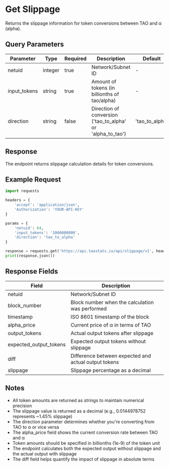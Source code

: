 # Get Slippage

Returns the slippage information for token conversions between TAO and α (alpha).

## Query Parameters
| Parameter | Type | Required | Description | Default |
|-----------|------|----------|-------------|---------|
| netuid | integer | true | Network/Subnet ID | - |
| input_tokens | string | true | Amount of tokens (in billionths of tao/alpha) | - |
| direction | string | false | Direction of conversion ('tao_to_alpha' or 'alpha_to_tao') | 'tao_to_alpha' |

## Response
The endpoint returns slippage calculation details for token conversions.

## Example Request

```python
import requests

headers = {
    'accept': 'application/json',
    'Authorization': 'YOUR-API-KEY'
}

params = {
    'netuid': 64,
    'input_tokens': '1000000000',
    'direction': 'tao_to_alpha'
}

response = requests.get('https://api.taostats.io/api/slippage/v1', headers=headers, params=params)
print(response.json())
```

## Response Fields
| Field | Description |
|-------|-------------|
| netuid | Network/Subnet ID |
| block_number | Block number when the calculation was performed |
| timestamp | ISO 8601 timestamp of the block |
| alpha_price | Current price of α in terms of TAO |
| output_tokens | Actual output tokens after slippage |
| expected_output_tokens | Expected output tokens without slippage |
| diff | Difference between expected and actual output tokens |
| slippage | Slippage percentage as a decimal |

## Notes
- All token amounts are returned as strings to maintain numerical precision
- The slippage value is returned as a decimal (e.g., 0.0144978752 represents ~1.45% slippage)
- The direction parameter determines whether you're converting from TAO to α or vice versa
- The alpha_price field shows the current conversion rate between TAO and α
- Token amounts should be specified in billionths (1e-9) of the token unit
- The endpoint calculates both the expected output without slippage and the actual output with slippage
- The diff field helps quantify the impact of slippage in absolute terms 